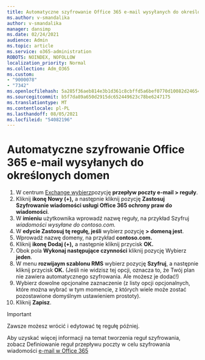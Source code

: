 ```yaml
---
title: Automatyczne szyfrowanie Office 365 e-mail wysyłanych do określonych domen
ms.author: v-smandalika
author: v-smandalika
manager: dansimp
ms.date: 02/24/2021
audience: Admin
ms.topic: article
ms.service: o365-administration
ROBOTS: NOINDEX, NOFOLLOW
localization_priority: Normal
ms.collection: Adm_O365
ms.custom:
- "9000078"
- "7342"
ms.openlocfilehash: 5a285f36aeb814e3b1d361c8cbffd5a6bef0770d10082d24654c7bbda59ce65b
ms.sourcegitcommit: b5f7da89a650d2915dc652449623c78be6247175
ms.translationtype: MT
ms.contentlocale: pl-PL
ms.lasthandoff: 08/05/2021
ms.locfileid: "54082196"
---
```

# <a name="automatically-encrypt-office-365-email-messages-sent-to-certain-domains"></a>Automatyczne szyfrowanie Office 365 e-mail wysyłanych do określonych domen

1. W centrum [Exchange wybierz](https://outlook.office365.com/ecp/)pozycję **przepływ poczty e-mail > reguły**. 
2. Kliknij **ikonę Nowy (+),** a następnie kliknij pozycję **Zastosuj Szyfrowanie wiadomości usługi Office 365 ochrony praw do wiadomości**.
3. W **imieniu** użytkownika wprowadź nazwę reguły, na przykład Szyfruj *wiadomości wysyłane do contoso.com.*
4. W **edycie Zastosuj tę regułę, jeśli** wybierz pozycję **> domeną jest**. 
5. Wprowadź nazwę domeny, na przykład **contoso.com.**
6. Kliknij **ikonę Dodaj (+),** a następnie kliknij przycisk **OK.**
7. Obok pola **Wykonaj następujące czynności** kliknij pozycję Wybierz **jeden**. 
8. W menu **rozwijaym szablonu RMS** wybierz pozycję **Szyfruj**, a następnie kliknij przycisk **OK.** (Jeśli nie widzisz tej opcji, oznacza to, że Twój plan nie zawiera automatycznego szyfrowania. Ale możesz je dodać!)
9. Wybierz dowolne opcjonalne zaznaczenie (z listy opcji opcjonalnych, które można wybrać w tym momencie, z których wiele może zostać pozostawione domyślnym ustawieniem prostoty).
10. Kliknij **Zapisz**.

> [!IMPORTANT]
> Zawsze możesz wrócić i edytować tę regułę później.

Aby uzyskać więcej informacji na temat tworzenia reguł szyfrowania, zobacz Definiowanie reguł przepływu poczty w celu szyfrowania wiadomości [e-mail w Office 365](https://docs.microsoft.com/microsoft-365/compliance/define-mail-flow-rules-to-encrypt-email)